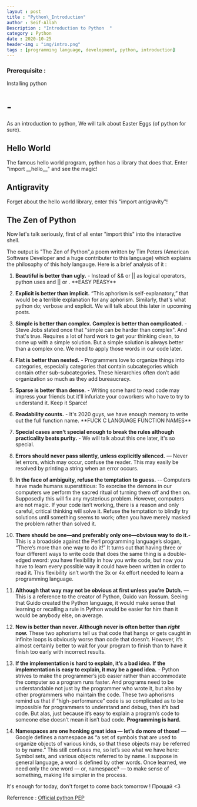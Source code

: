```yaml
---
layout : post
title : "Python\_Introduction"
author : Seif-Allah
Description : "Introduction to Python  "
category : Python 
date : 2020-10-25
header-img : "img/intro.png"
tags : [programming language, development, python, introduction]
---
```


### Prerequisite :
Installing python

# -
As an introduction to python, We will talk about Easter Eggs (of python for sure).

## Hello World 
The famous hello world program, python has a library that does that. 
Enter "import \_\_hello\_\_" and see the magic! 

## Antigravity 
Forget about the hello world library, enter this "import antigravity"!

## The Zen of Python
Now let's talk seriously, first of all enter "import this" into the interactive shell.

The output is "The Zen of Python",a poem written by Tim Peters (American Software Developer and a huge contributer to this language) which explains the philosophy of this holy langauge. Here is a brief analysis of it : 

1. **Beautiful is better than ugly.** - Instead of && or \|\| as logical operators, python uses and \|\| or . \*\*EASY PEASY\*\* 
2. **Explicit is better than implicit.** “This aphorism is self-explanatory,” that would be a terrible explanation for any aphorism. Similarly, that's what python do; verbose and explicit. We will talk about this later in upcoming posts. 
3. **Simple is better than complex. Complex is better than complicated.** - Steve Jobs stated once that "simple can be harder than complex". And that's true. Requires a lot of hard work to get your thinking clean, to come up with a simple solution. But a simple solution is always better than a complex one. We need to apply those words in our code later.
4. **Flat is better than nested.** - Programmers love to organize things into categories, especially categories that contain subcategories which contain other sub-subcategories. These hierarchies often don’t add organization so much as they add bureaucracy.
5. **Sparse is better than dense.** - Writing some hard to read code may impress your friends but it'll infuriate your coworkers who have to try to understand it. Keep it Sparce!
6. **Readability counts.** - It's 2020 guys, we have enough memory to write out the full function name. \*\*FUCK C LANGUAGE FUNCTION NAMES\*\* 

7. **Special cases aren’t special enough to break the rules although practicality beats purity.** - We will talk about this one later, it's so special.
8. **Errors should never pass silently, unless explicitly silenced.** — Never let errors, which may occur, confuse the reader. This may easily be resolved by printing a string when an error occurs.
9. **In the face of ambiguity, refuse the temptation to guess.** --
Computers have made humans superstitious: To exorcise the demons in our computers we perform the sacred ritual of turning them off and then on. Supposedly this will fix any mysterious problem. However, computers are not magic. If your code isn’t working, there is a reason and only careful, critical thinking will solve it. Refuse the temptation to blindly try solutions until something seems to work; often you have merely masked the problem rather than solved it.
10. **There should be one—and preferably only one—obvious way to do it.**- This is a broadside against the Perl programming language’s slogan, “There’s more than one way to do it!” It turns out that having three or four different ways to write code that does the same thing is a double-edged sword: you have flexibility in how you write code, but now you have to learn every possible way it could have been written in order to read it. This flexibility isn’t worth the 3x or 4x effort needed to learn a programming language.
11. **Although that way may not be obvious at first unless you’re Dutch.** — This is a reference to the creator of Python, Guido van Rossum. Seeing that Guido created the Python language, it would make sense that learning or recalling a rule in Python would be easier for him than it would be anybody else, on average.
12. **Now is better than never. Although never is often better than *right* now.** These two aphorisms tell us that code that hangs or gets caught in infinite loops is obviously worse than code that doesn’t. However, it’s almost certainly better to wait for your program to finish than to have it finish too early with incorrect results.
13. **If the implementation is hard to explain, it’s a bad idea. If the implementation is easy to explain, it may be a good idea.** - Python strives to make the programmer’s job easier rather than accommodate the computer so a program runs faster. And programs need to be understandable not just by the programmer who wrote it, but also by other programmers who maintain the code. These two aphorisms remind us that if “high-performance” code is so complicated as to be impossible for programmers to understand and debug, then it’s bad code. But alas, just because it’s easy to explain a program’s code to someone else doesn’t mean it isn’t bad code. **Programming is hard.**
14. **Namespaces are one honking great idea — let’s do more of those!** — Google defines a namespace as “a set of symbols that are used to organize objects of various kinds, so that these objects may be referred to by name.” This still confuses me, so let’s see what we have here: Symbol sets, and various objects referred to by name. I suppose in general language, a word is defined by other words. Once learned, we need only the one word — or, namespace? — to make sense of something, making life simpler in the process.

 It's enough for today, don't forget to come back tomorrow ! Прощай <3


Referrence :  [Official python PEP][1]

[1]: http://www.python.org/dev/peps/pep-0020/       "Official python PEP"




